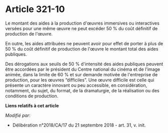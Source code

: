 # Article 321-10

Le montant des aides à la production d'œuvres immersives ou interactives versées pour une même œuvre ne peut excéder 50 % du
coût définitif de production de l'œuvre.

En outre, les aides attribuées ne peuvent avoir pour effet de porter à plus de 50 % du coût définitif de production de
l'œuvre le montant total des aides publiques.

Des dérogations aux seuils de 50 % d'intensité des aides publiques peuvent être accordées par le président du Centre national
du cinéma et de l'image animée, dans la limite de 60 % et sur demande motivée de l'entreprise de production, pour les œuvres
“difficiles”. Une œuvre difficile est celle qui présente un caractère innovant ou peu accessible, en considération,
notamment, du sujet, du format, de la dramaturgie, de la réalisation ou des conditions de production.

**Liens relatifs à cet article**

_Modifié par_:

  - Délibération n°2018/CA/17 du 21 septembre 2018 - art. 31, v. init.
